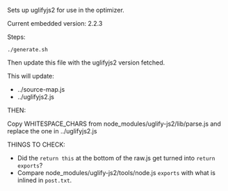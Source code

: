 Sets up uglifyjs2 for use in the optimizer.

Current embedded version: 2.2.3

Steps:

    ./generate.sh

Then update this file with the uglifyjs2 version fetched.

This will update:

* ../source-map.js
* ../uglifyjs2.js

THEN:

Copy WHITESPACE_CHARS from node_modules/uglify-js2/lib/parse.js and replace the one in ../uglifyjs2.js

THINGS TO CHECK:

* Did the `return this` at the bottom of the raw.js get turned into
`return exports`?
* Compare node_modules/uglify-js2/tools/node.js `exports` with what is inlined
in `post.txt`.
